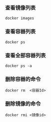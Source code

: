 ### 查看镜像列表

```shell
docker images
```

### 查看容器列表

```shell
docker ps
```

### 查看全部容器列表

```shell
docker ps -a
```

### 删除容器的命令

```shell
docker rm  <容器Id>
```

### 删除镜像的命令

```shell
docker rmi <镜像id>
```

